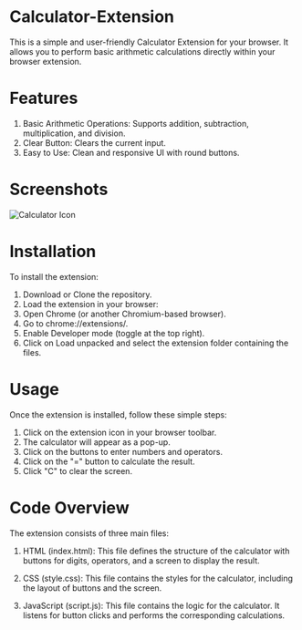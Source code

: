﻿# Calculator-Extension
 
This is a simple and user-friendly Calculator Extension for your browser. It allows you to perform basic arithmetic calculations directly within your browser extension.

# Features
1. Basic Arithmetic Operations: Supports addition, subtraction, multiplication, and division.
2. Clear Button: Clears the current input.
3. Easy to Use: Clean and responsive UI with round buttons.

# Screenshots

![Calculator Icon]([calculatorImage.png](https://github.com/AdityaShuk1a/Calculator-Extension/blob/45b17f2dcaf79086125a437613f0f8153aea03c0/calculatorImage.png))


# Installation

To install the extension:

1. Download or Clone the repository.
2. Load the extension in your browser:
3. Open Chrome (or another Chromium-based browser).
4. Go to chrome://extensions/.
5. Enable Developer mode (toggle at the top right).
6. Click on Load unpacked and select the extension folder containing the files.

# Usage

Once the extension is installed, follow these simple steps:

1. Click on the extension icon in your browser toolbar.
2. The calculator will appear as a pop-up.
3. Click on the buttons to enter numbers and operators.
4. Click on the "=" button to calculate the result.
5. Click "C" to clear the screen.

# Code Overview

The extension consists of three main files:

1. HTML (index.html): This file defines the structure of the calculator with buttons for digits, operators, and a screen to display the result.

2. CSS (style.css): This file contains the styles for the calculator, including the layout of buttons and the screen.

3. JavaScript (script.js): This file contains the logic for the calculator. It listens for button clicks and performs the corresponding calculations.
